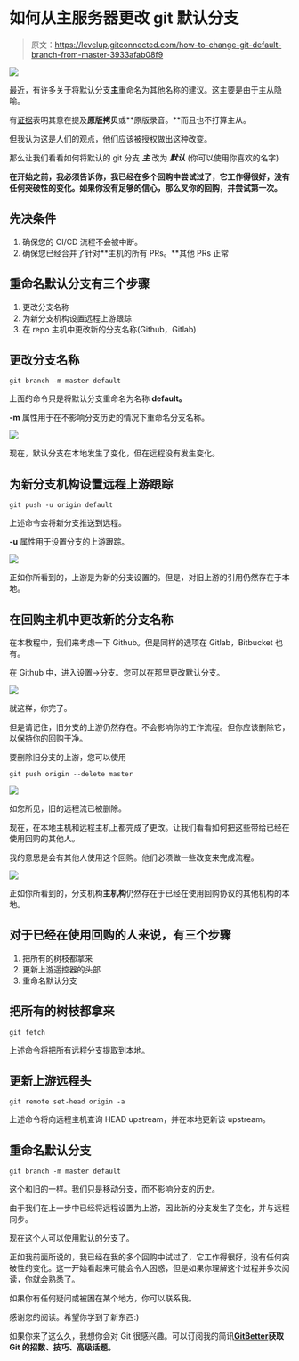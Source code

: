 # 如何从主服务器更改 git 默认分支

> 原文：<https://levelup.gitconnected.com/how-to-change-git-default-branch-from-master-3933afab08f9>

![](img/9c556887949dc247b2e05449af9cd885.png)

最近，有许多关于将默认分支**主**重命名为其他名称的建议。这主要是由于主从隐喻。

有[证据](https://git.github.io/rev_news/2020/07/29/edition-65/)表明其意在提及**原版拷贝**或**原版录音。**而且也不打算主从。

但我认为这是人们的观点，他们应该被授权做出这种改变。

那么让我们看看如何将默认的 git 分支 ***主*** 改为 ***默认*** (你可以使用你喜欢的名字)

**在开始之前，我必须告诉你，我已经在多个回购中尝试过了，它工作得很好，没有任何突破性的变化。如果你没有足够的信心，那么叉你的回购，并尝试第一次。**

## 先决条件

1.  确保您的 CI/CD 流程不会被中断。
2.  确保您已经合并了针对**主机的所有 PRs。**其他 PRs 正常

## 重命名默认分支有三个步骤

1.  更改分支名称
2.  为新分支机构设置远程上游跟踪
3.  在 repo 主机中更改新的分支名称(Github，Gitlab)

## 更改分支名称

```
git branch -m master default
```

上面的命令只是将默认分支重命名为名称 **default。**

**-m** 属性用于在不影响分支历史的情况下重命名分支名称。

![](img/9852333181701b8aa6a218dfb1c6008d.png)

现在，默认分支在本地发生了变化，但在远程没有发生变化。

## 为新分支机构设置远程上游跟踪

```
git push -u origin default
```

上述命令会将新分支推送到远程。

**-u** 属性用于设置分支的上游跟踪。

![](img/da07672f3eea368a1d8975ad93870de4.png)

正如你所看到的，上游是为新的分支设置的。但是，对旧上游的引用仍然存在于本地。

## 在回购主机中更改新的分支名称

在本教程中，我们来考虑一下 Github。但是同样的选项在 Gitlab，Bitbucket 也有。

在 Github 中，进入设置->分支。您可以在那里更改默认分支。

![](img/1cf005476ed86858b6689aa48e3e2f50.png)

就这样，你完了。

但是请记住，旧分支的上游仍然存在。不会影响你的工作流程。但你应该删除它，以保持你的回购干净。

要删除旧分支的上游，您可以使用

```
git push origin --delete master
```

![](img/e24e92dc4e75c114e6717d8b0eb5c0ef.png)

如您所见，旧的远程流已被删除。

现在，在本地主机和远程主机上都完成了更改。让我们看看如何把这些带给已经在使用回购的其他人。

我的意思是会有其他人使用这个回购。他们必须做一些改变来完成流程。

![](img/9afc8e1c66aecf18707c7e855bda8c3d.png)

正如你所看到的，分支机构**主机构**仍然存在于已经在使用回购协议的其他机构的本地。

## 对于已经在使用回购的人来说，有三个步骤

1.  把所有的树枝都拿来
2.  更新上游遥控器的头部
3.  重命名默认分支

## 把所有的树枝都拿来

```
git fetch
```

上述命令将把所有远程分支提取到本地。

## 更新上游远程头

```
git remote set-head origin -a
```

上述命令将向远程主机查询 HEAD upstream，并在本地更新该 upstream。

## 重命名默认分支

```
git branch -m master default
```

这个和旧的一样。我们只是移动分支，而不影响分支的历史。

由于我们在上一步中已经将远程设置为上游，因此新的分支发生了变化，并与远程同步。

现在这个人可以使用默认的分支了。

正如我前面所说的，我已经在我的多个回购中试过了，它工作得很好，没有任何突破性的变化。这一开始看起来可能会令人困惑，但是如果你理解这个过程并多次阅读，你就会熟悉了。

如果你有任何疑问或被困在某个地方，你可以联系我。

感谢您的阅读。希望你学到了新东西:)

如果你来了这么久，我想你会对 Git 很感兴趣。可以订阅我的简讯[**GitBetter**](https://gitbetter.substack.com/)**获取 Git 的招数、技巧、高级话题。**